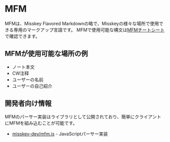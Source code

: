 # MFM
MFMは、Misskey Flavored Markdownの略で、Misskeyの様々な場所で使用できる専用のマークアップ言語です。 MFMで使用可能な構文は[MFMチートシート](/mfm-cheat-sheet)で確認できます。

## MFMが使用可能な場所の例
- ノート本文
- CW注释
- ユーザーの名前
- ユーザーの自己紹介

## 開発者向け情報
MFMのパーサー実装はライブラリとして公開されており、簡単にクライアントにMFMを組み込むことが可能です。
- [misskey-dev/mfm.js](https://github.com/misskey-dev/mfm.js) - JavaScriptパーサー実装
